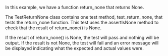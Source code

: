 In this example, we have a function return_none that returns None.

The TestReturnNone class contains one test method, test_return_none, that tests the return_none function. This test uses the assertIsNone method to check that the result of return_none() is None.

If the result of return_none() is None, the test will pass and nothing will be output. If the result is not None, the test will fail and an error message will be displayed indicating what the expected and actual values were.